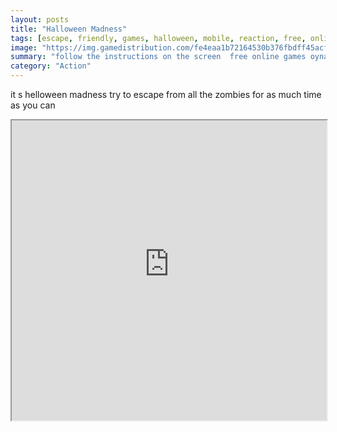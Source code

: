 ```yaml
---
layout: posts
title: "Halloween Madness"
tags: [escape, friendly, games, halloween, mobile, reaction, free, online, games, oyna, game, free, games, play, play, games]
image: "https://img.gamedistribution.com/fe4eaa1b72164530b376fbdff45acf66.jpg"
summary: "follow the instructions on the screen  free online games oyna game free games play play games"
category: "Action"
---
```


it s helloween madness try to escape from all the zombies for as much time as you can

<iframe width="100%" height="480px;" src="https://html5.gamedistribution.com/fe4eaa1b72164530b376fbdff45acf66/"></iframe>